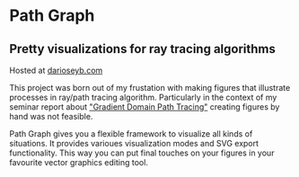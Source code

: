 # Path Graph
Pretty visualizations for ray tracing algorithms
-------------
Hosted at [darioseyb.com](https://darioseyb.com/pathgraph)

This project was born out of my frustation with making figures that illustrate processes in ray/path tracing algorithm. Particularly in the context of my seminar report about ["Gradient Domain Path Tracing"](https://darioseyb.com/report/gdpt.html) creating figures by hand was not feasible.

Path Graph gives you a flexible framework to visualize all kinds of situations. It provides varioues visualization modes and SVG export functionality. This way you can put final touches on your figures in your favourite vector graphics editing tool. 
